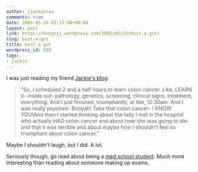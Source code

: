 ```yaml
---
author: jjackunrau
comments: true
date: 2005-05-26 02:15:00+00:00
layout: post
link: https://hungryj.wordpress.com/2005/05/25/bust-a-gut/
slug: bust-a-gut
title: bust a gut
wordpress_id: 552
tags:
- jackie
---
```


I was just reading my friend [Jackie's blog](http://jackiedirks.blogspot.com/2005_05_01_jackiedirks_archive.html#111682569129814863):


<blockquote>"So, I scheduled 2 and a half hours to learn colon cancer. Like, LEARN it- inside out- pathology, genetics, screening, clinical signs, treatment, everything. And I just finished, triumphantly, at like, 12:30am. And I was really psyched- Booyah! Take that colon cancer- I KNOW YOU!And then I started thinking about the lady I met in the hospital who actually HAD colon cancer and about how she was going to die and that it was terrible and about maybe how I shouldn't feel so triumphant about colon cancer."</blockquote>


Maybe I shouldn't laugh, but I did.  A lot.

Seriously though, go read about being a [med school student](http://jackiedirks.blogspot.com/).  Much more interesting than reading about someone making up exams.
